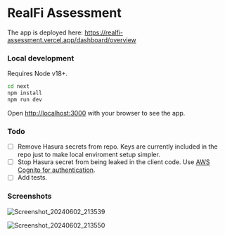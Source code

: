 # RealFi Assessment

The app is deployed here: https://realfi-assessment.vercel.app/dashboard/overview

### Local development

Requires Node v18+.

```bash
cd next
npm install
npm run dev
```

Open [http://localhost:3000](http://localhost:3000) with your browser to see the app.

### Todo

- [ ] Remove Hasura secrets from repo. Keys are currently included in the repo just to make local enviroment setup simpler.
- [ ] Stop Hasura secret from being leaked in the client code. Use [AWS Cognito for authentication](https://hasura.io/docs/latest/auth/authentication/index/).  
- [ ] Add tests.

### Screenshots

![Screenshot_20240602_213539](https://github.com/AlbertCloete/realfi-assessment/assets/4183251/61b9e815-f6b7-43de-8d3a-4c1e27f54ef3)

![Screenshot_20240602_213550](https://github.com/AlbertCloete/realfi-assessment/assets/4183251/80b8e7c4-f093-4f1e-b834-19f68ff6867b)
